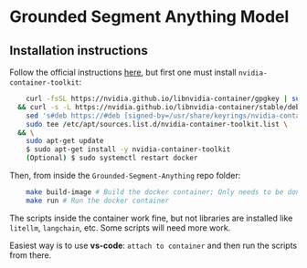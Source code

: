 # Grounded Segment Anything Model


## Installation instructions

Follow the official instructions [here](https://github.com/IDEA-Research/Grounded-Segment-Anything/tree/main#install-with-docker), but first one must install `nvidia-container-toolkit`:
    
```bash
    curl -fsSL https://nvidia.github.io/libnvidia-container/gpgkey | sudo gpg --dearmor -o /usr/share/keyrings/nvidia-container-toolkit-keyring.gpg \
  && curl -s -L https://nvidia.github.io/libnvidia-container/stable/deb/nvidia-container-toolkit.list | \
    sed 's#deb https://#deb [signed-by=/usr/share/keyrings/nvidia-container-toolkit-keyring.gpg] https://#g' | \
    sudo tee /etc/apt/sources.list.d/nvidia-container-toolkit.list \
  && \
    sudo apt-get update
    $ sudo apt-get install -y nvidia-container-toolkit
    (Optional) $ sudo systemctl restart docker
```

Then, from inside the `Grounded-Segment-Anything` repo folder:

```bash
    make build-image # Build the docker container; Only needs to be done once
    make run # Run the docker container
```

The scripts inside the container work fine, but not libraries are installed like `litellm`, `langchain`, etc. Some scripts will need more work. 

Easiest way is to use **vs-code**: `attach to container` and then run the scripts from there.
